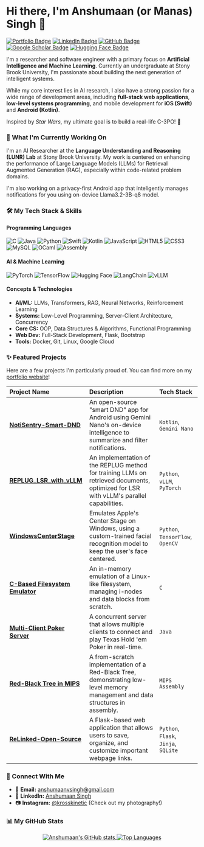 # Hi there, I'm Anshumaan (or Manas) Singh 👋

<a href="https://krosskinetic.github.io/" target="_blank"><img src="https://img.shields.io/badge/Portfolio-krosskinetic.github.io-blue?style=for-the-badge&logo=google-chrome&logoColor=white" alt="Portfolio Badge"/></a>
<a href="https://www.linkedin.com/in/anshumaan-singh-4a9750286/" target="_blank"><img src="https://img.shields.io/badge/LinkedIn-Anshumaan%20Singh-blue?style=for-the-badge&logo=linkedin" alt="LinkedIn Badge"/></a>
<a href="https://github.com/KrossKinetic" target="_blank"><img src="https://img.shields.io/badge/GitHub-KrossKinetic-black?style=for-the-badge&logo=github" alt="GitHub Badge"/></a>
<a href="https://scholar.google.com/citations?user=YYUAX-EAAAAJ&hl=en" target="_blank"><img src="https://img.shields.io/badge/Google_Scholar-Anshumaan%20Singh-white?style=for-the-badge&logo=google-scholar" alt="Google Scholar Badge"/></a>
<a href="https://huggingface.co/KrossKinetic" target="_blank"><img src="https://img.shields.io/badge/Hugging%20Face-KrossKinetic-yellow?style=for-the-badge&logo=hugging-face" alt="Hugging Face Badge"/></a>

I'm a researcher and software engineer with a primary focus on **Artificial Intelligence and Machine Learning**. Currently an undergraduate at Stony Brook University, I'm passionate about building the next generation of intelligent systems.

While my core interest lies in AI research, I also have a strong passion for a wide range of development areas, including **full-stack web applications**, **low-level systems programming**, and mobile development for **iOS (Swift)** and **Android (Kotlin)**.

Inspired by *Star Wars*, my ultimate goal is to build a real-life C-3PO! 🤖

### 🔭 What I'm Currently Working On

I'm an AI Researcher at the **Language Understanding and Reasoning (LUNR) Lab** at Stony Brook University. My work is centered on enhancing the performance of Large Language Models (LLMs) for Retrieval Augmented Generation (RAG), especially within code-related problem domains.

I'm also working on a privacy-first Android app that inteligently manages notifications for you using on-device Llama3.2-3B-q8 model.

### 🛠️ My Tech Stack & Skills

#### Programming Languages
![C](https://img.shields.io/badge/C-A8B9CC?style=for-the-badge&logo=c&logoColor=white)
![Java](https://img.shields.io/badge/Java-ED8B00?style=for-the-badge&logo=openjdk&logoColor=white)
![Python](https://img.shields.io/badge/Python-3776AB?style=for-the-badge&logo=python&logoColor=white)
![Swift](https://img.shields.io/badge/Swift-F05138?style=for-the-badge&logo=swift&logoColor=white)
![Kotlin](https://img.shields.io/badge/Kotlin-7F52FF?style=for-the-badge&logo=kotlin&logoColor=white)
![JavaScript](https://img.shields.io/badge/JavaScript-F7DF1E?style=for-the-badge&logo=javascript&logoColor=black)
![HTML5](https://img.shields.io/badge/HTML5-E34F26?style=for-the-badge&logo=html5&logoColor=white)
![CSS3](https://img.shields.io/badge/CSS3-1572B6?style=for-the-badge&logo=css3&logoColor=white)
![MySQL](https://img.shields.io/badge/MySQL-4479A1?style=for-the-badge&logo=mysql&logoColor=white)
![OCaml](https://img.shields.io/badge/OCaml-EC6813?style=for-the-badge&logo=ocaml&logoColor=white)
![Assembly](https://img.shields.io/badge/MIPS_Assembly-002D62?style=for-the-badge)

#### AI & Machine Learning
![PyTorch](https://img.shields.io/badge/PyTorch-EE4C2C?style=for-the-badge&logo=pytorch&logoColor=white)
![TensorFlow](https://img.shields.io/badge/TensorFlow-FF6F00?style=for-the-badge&logo=tensorflow&logoColor=white)
![Hugging Face](https://img.shields.io/badge/Hugging_Face-FFD21E?style=for-the-badge&logo=huggingface&logoColor=black)
![LangChain](https://img.shields.io/badge/LangChain-020202?style=for-the-badge&logo=langchain&logoColor=white)
![vLLM](https://img.shields.io/badge/vLLM-FDB515?style=for-the-badge)

#### Concepts & Technologies
* **AI/ML:** LLMs, Transformers, RAG, Neural Networks, Reinforcement Learning
* **Systems:** Low-Level Programming, Server-Client Architecture, Concurrency
* **Core CS:** OOP, Data Structures & Algorithms, Functional Programming
* **Web Dev:** Full-Stack Development, Flask, Bootstrap
* **Tools:** Docker, Git, Linux, Google Cloud

### ✨ Featured Projects

Here are a few projects I'm particularly proud of. You can find more on my [portfolio website](https://krosskinetic.github.io/)!

| Project Name                                                                          | Description                                                                                                                           | Tech Stack                            |
| :------------------------------------------------------------------------------------ | :------------------------------------------------------------------------------------------------------------------------------------ | :------------------------------------ |
| **[NotiSentry-Smart-DND](https://github.com/KrossKinetic/NotiSentry-Smart-DND)** | An open-source "smart DND" app for Android using Gemini Nano's on-device intelligence to summarize and filter notifications.      | `Kotlin`, `Gemini Nano`                 |
| **[REPLUG_LSR_with_vLLM](https://github.com/KrossKinetic/REPLUG_LSR_with_vLLM)** | An implementation of the REPLUG method for training LLMs on retrieved documents, optimized for LSR with vLLM's parallel capabilities. | `Python`, `vLLM`, `PyTorch`           |
| **[WindowsCenterStage](https://github.com/KrossKinetic/WindowsCenterStage)** | Emulates Apple's Center Stage on Windows, using a custom-trained facial recognition model to keep the user's face centered.           | `Python`, `TensorFlow`, `OpenCV`      |
| **[C-Based Filesystem Emulator](https://github.com/KrossKinetic/C-Based-Linux-Filesystem-Emulator)**| An in-memory emulation of a Linux-like filesystem, managing i-nodes and data blocks from scratch.                                   | `C`                                   |
| **[Multi-Client Poker Server](https://github.com/KrossKinetic/Multi-Client-Texas-Hold-em-Poker-Server)** | A concurrent server that allows multiple clients to connect and play Texas Hold 'em Poker in real-time.                             | `Java`                                |
| **[Red-Black Tree in MIPS](https://github.com/KrossKinetic/Red-Black-Tree-in-MIPS-Assembly)** | A from-scratch implementation of a Red-Black Tree, demonstrating low-level memory management and data structures in assembly.       | `MIPS Assembly`                       |
| **[ReLinked-Open-Source](https://github.com/KrossKinetic/ReLinked-Open-Source)** | A Flask-based web application that allows users to save, organize, and customize important webpage links.                             | `Python`, `Flask`, `Jinja`, `SQLite`  |

### 🔗 Connect With Me

* 📧 **Email:** [anshumaanvsingh@gmail.com](mailto:anshumaanvsingh@gmail.com)
* 💼 **LinkedIn:** [Anshumaan Singh](https://www.linkedin.com/in/anshumaan-singh-4a9750286/)
* 📷 **Instagram:** [@krosskinetic](https://www.instagram.com/krosskinetic/) (Check out my photography!)

### 📊 My GitHub Stats
<p align="center">
  <a href="https://github.com/anuraghazra/github-readme-stats">
    <img align="center" src="https://github-readme-stats.vercel.app/api?username=KrossKinetic&show_icons=true&theme=tokyonight&rank_icon=github" alt="Anshumaan's GitHub stats" />
  </a>
  <a href="https://github.com/anuraghazra/github-readme-stats">
    <img align="center" src="https://github-readme-stats.vercel.app/api/top-langs/?username=KrossKinetic&layout=compact&theme=tokyonight" alt="Top Languages" />
  </a>
</p>
